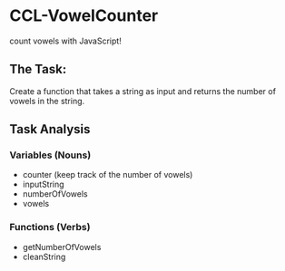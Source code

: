 # CCL-VowelCounter
count vowels with JavaScript!

## The Task:
Create a function that takes a string as input and returns the number of vowels in the string.


## Task Analysis

### Variables (Nouns)
* counter (keep track of the number of vowels)
* inputString
* numberOfVowels
* vowels

### Functions (Verbs)
* getNumberOfVowels
* cleanString